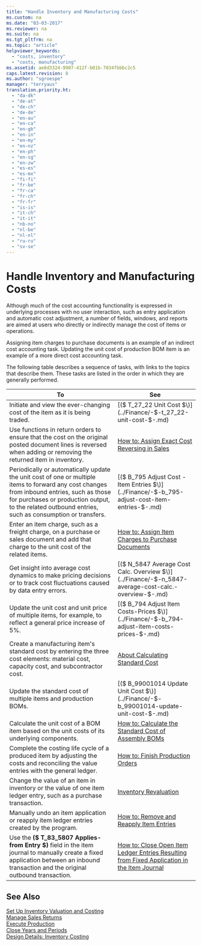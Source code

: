 ```yaml
---
title: "Handle Inventory and Manufacturing Costs"
ms.custom: na
ms.date: "03-03-2017"
ms.reviewer: na
ms.suite: na
ms.tgt_pltfrm: na
ms.topic: "article"
helpviewer_keywords: 
  - "costs, inventory"
  - "costs, manufacturing"
ms.assetid: ae6d3324-9907-412f-b01b-7834fbbbc2c5
caps.latest.revision: 8
ms.author: "sgroespe"
manager: "terryaus"
translation.priority.ht: 
  - "da-dk"
  - "de-at"
  - "de-ch"
  - "de-de"
  - "en-au"
  - "en-ca"
  - "en-gb"
  - "en-in"
  - "en-my"
  - "en-nz"
  - "en-ph"
  - "en-sg"
  - "en-zw"
  - "es-es"
  - "es-mx"
  - "fi-fi"
  - "fr-be"
  - "fr-ca"
  - "fr-ch"
  - "fr-fr"
  - "is-is"
  - "it-ch"
  - "it-it"
  - "nb-no"
  - "nl-be"
  - "nl-nl"
  - "ru-ru"
  - "sv-se"
---
```

# Handle Inventory and Manufacturing Costs
Although much of the cost accounting functionality is expressed in underlying processes with no user interaction, such as entry application and automatic cost adjustment, a number of fields, windows, and reports are aimed at users who directly or indirectly manage the cost of items or operations.  
  
 Assigning item charges to purchase documents is an example of an indirect cost accounting task. Updating the unit cost of production BOM item is an example of a more direct cost accounting task.  
  
 The following table describes a sequence of tasks, with links to the topics that describe them. These tasks are listed in the order in which they are generally performed.  
  
|**To**|**See**|  
|------------|-------------|  
|Initiate and view the ever\-changing cost of the item as it is being traded.|[\($ T\_27\_22 Unit Cost $\)](../Finance/-$-t_27_22-unit-cost-$-.md)|  
|Use functions in return orders to ensure that the cost on the original posted document lines is reversed when adding or removing the returned item in inventory.|[How to: Assign Exact Cost Reversing in Sales](../Finance/how-to-assign-exact-cost-reversing-in-sales.md)|  
|Periodically or automatically update the unit cost of one or multiple items to forward any cost changes from inbound entries, such as those for purchases or production output, to the related outbound entries, such as consumption or transfers.|[\($ B\_795 Adjust Cost \- Item Entries $\)](../Finance/-$-b_795-adjust-cost-item-entries-$-.md)|  
|Enter an item charge, such as a freight charge, on a purchase or sales document and add that charge to the unit cost of the related items.|[How to: Assign Item Charges to Purchase Documents](../Topic/How%20to:%20Assign%20Item%20Charges%20to%20Purchase%20Documents.md)|  
|Get insight into average cost dynamics to make pricing decisions or to track cost fluctuations caused by data entry errors.|[\($ N\_5847 Average Cost Calc. Overview $\)](../Finance/-$-n_5847-average-cost-calc.-overview-$-.md)|  
|Update the unit cost and unit price of multiple items, for example, to reflect a general price increase of 5%.|[\($ B\_794 Adjust Item Costs\-Prices $\)](../Finance/-$-b_794-adjust-item-costs-prices-$-.md)|  
|Create a manufacturing item's standard cost by entering the three cost elements: material cost, capacity cost, and subcontractor cost.|[About Calculating Standard Cost](../Finance/about-calculating-standard-cost.md)|  
|Update the standard cost of multiple items and production BOMs.|[\($ B\_99001014 Update Unit Cost $\)](../Finance/-$-b_99001014-update-unit-cost-$-.md)|  
|Calculate the unit cost of a BOM item based on the unit costs of its underlying components.|[How to: Calculate the Standard Cost of Assembly BOMs](../Finance/how-to-calculate-the-standard-cost-of-assembly-boms.md)|  
|Complete the costing life cycle of a produced item by adjusting the costs and reconciling the value entries with the general ledger.|[How to: Finish Production Orders](../Production/how-to-finish-production-orders.md)|  
|Change the value of an item in inventory or the value of one item ledger entry, such as a purchase transaction.|[Inventory Revaluation](../DesignAndEngineering/inventory-revaluation.md)|  
|Manually undo an item application or reapply item ledger entries created by the program.|[How to: Remove and Reapply Item Entries](../DesignAndEngineering/how-to-remove-and-reapply-item-entries.md)|  
|Use the **\($ T\_83\_5807 Applies\-from Entry $\)** field in the item journal to manually create a fixed application between an inbound transaction and the original outbound transaction.|[How to: Close Open Item Ledger Entries Resulting from Fixed Application in the Item Journal](../Finance/how-to-close-open-item-ledger-entries-resulting-from-fixed-application-in-the-item-journal.md)|  
  
## See Also  
 [Set Up Inventory Valuation and Costing](../Finance/set-up-inventory-valuation-and-costing.md)   
 [Manage Sales Returns](../Sales/manage-sales-returns.md)   
 [Execute Production](../Production/execute-production.md)   
 [Close Years and Periods](../Finance/close-years-and-periods.md)   
 [Design Details: Inventory Costing](../ApplicationDesign/design-details-inventory-costing.md)